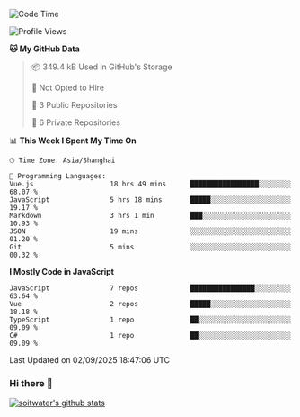 <!--START_SECTION:waka-->
![Code Time](http://img.shields.io/badge/Code%20Time-5%2C481%20hrs%2017%20mins-blue)

![Profile Views](http://img.shields.io/badge/Profile%20Views-0-blue)

**🐱 My GitHub Data** 

> 📦 349.4 kB Used in GitHub's Storage 
 > 
> 🚫 Not Opted to Hire
 > 
> 📜 3 Public Repositories 
 > 
> 🔑 6 Private Repositories 
 > 
📊 **This Week I Spent My Time On** 

```text
🕑︎ Time Zone: Asia/Shanghai

💬 Programming Languages: 
Vue.js                   18 hrs 49 mins      █████████████████░░░░░░░░   68.07 % 
JavaScript               5 hrs 18 mins       █████░░░░░░░░░░░░░░░░░░░░   19.17 % 
Markdown                 3 hrs 1 min         ███░░░░░░░░░░░░░░░░░░░░░░   10.93 % 
JSON                     19 mins             ░░░░░░░░░░░░░░░░░░░░░░░░░   01.20 % 
Git                      5 mins              ░░░░░░░░░░░░░░░░░░░░░░░░░   00.32 % 
```

**I Mostly Code in JavaScript** 

```text
JavaScript               7 repos             ████████████████░░░░░░░░░   63.64 % 
Vue                      2 repos             █████░░░░░░░░░░░░░░░░░░░░   18.18 % 
TypeScript               1 repo              ██░░░░░░░░░░░░░░░░░░░░░░░   09.09 % 
C#                       1 repo              ██░░░░░░░░░░░░░░░░░░░░░░░   09.09 % 
```




 Last Updated on 02/09/2025 18:47:06 UTC
<!--END_SECTION:waka-->

### Hi there 👋
[![soitwater's github stats](https://github-readme-stats.vercel.app/api?username=soitwater)](https://github.com/soitwater/github-readme-stats)

